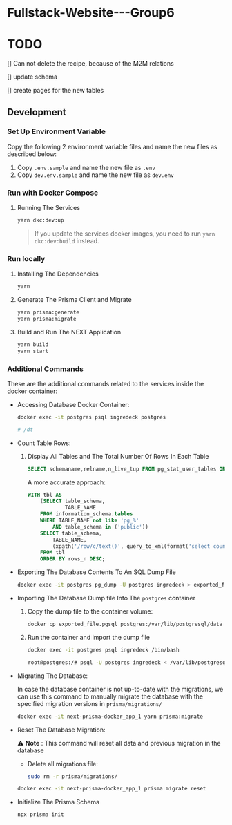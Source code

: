 # Fullstack-Website---Group6

# TODO

[] Can not delete the recipe, because of the M2M relations

[] update schema

[] create pages for the new tables

## Development

### Set Up Environment Variable 

Copy the following 2 environment variable files and name the new files as described below:

1. Copy `.env.sample` and name the new file as `.env`
2. Copy `dev.env.sample` and name the new file as `dev.env`

### Run with Docker Compose

1. Running The Services

    ```bash
    yarn dkc:dev:up
    ```
    
    > If you update the services docker images, you need to run `yarn dkc:dev:build` instead.

### Run locally

1. Installing The Dependencies

    ```bash
    yarn
    ```

2. Generate The Prisma Client and Migrate 

    ```bash
    yarn prisma:generate 
    yarn prisma:migrate 
    ```


2. Build and Run The NEXT Application

    ```bash
    yarn build
    yarn start
    ```

### Additional Commands

These are the additional commands related to the services inside the docker container:

- Accessing Database Docker Container:

    ```bash
    docker exec -it postgres psql ingredeck postgres

    # /dt
    ```

- Count Table Rows: 

    1. Display All Tables and The Total Number Of Rows In Each Table

        ```sql
        SELECT schemaname,relname,n_live_tup FROM pg_stat_user_tables ORDER BY n_live_tup DESC;
        ```

        A more accurate approach: 
        ```sql
        WITH tbl AS
            (SELECT table_schema,
                    TABLE_NAME
            FROM information_schema.tables
            WHERE TABLE_NAME not like 'pg_%'
                AND table_schema in ('public'))
            SELECT table_schema,
                TABLE_NAME,
                (xpath('/row/c/text()', query_to_xml(format('select count(*) as c from %I.%I', table_schema, TABLE_NAME), FALSE, TRUE, '')))[1]::text::int AS rows_n
            FROM tbl
            ORDER BY rows_n DESC;
        ```

- Exporting The Database Contents To An SQL Dump File

    ```bash
    docker exec -it postgres pg_dump -U postgres ingredeck > exported_file.pgsql
    ```

- Importing The Database Dump file Into The `postgres` container

    1. Copy the dump file to the container volume:

        ```bash
        docker cp exported_file.pgsql postgres:/var/lib/postgresql/data
        ```

    2. Run the container and import the dump file

        ```bash
        docker exec -it postgres psql ingredeck /bin/bash

        root@postgres:/# psql -U postgres ingredeck < /var/lib/postgresql/data/exported_file.pgsql
        ```

- Migrating The Database:

    In case the database container is not up-to-date with the migrations, we can use this command to manually migrate the database with the specified migration versions in `prisma/migrations/`

    ```bash
    docker exec -it next-prisma-docker_app_1 yarn prisma:migrate
    ```

- Reset The Database Migration:

    :warning: **Note** : This command will reset all data and previous migration in the database

    - Delete all migrations file: 

        ```bash
        sudo rm -r prisma/migrations/
        ```

    ```bash
    docker exec -it next-prisma-docker_app_1 prisma migrate reset
    ```

- Initialize The Prisma Schema

    ```bash
    npx prisma init
    ```
